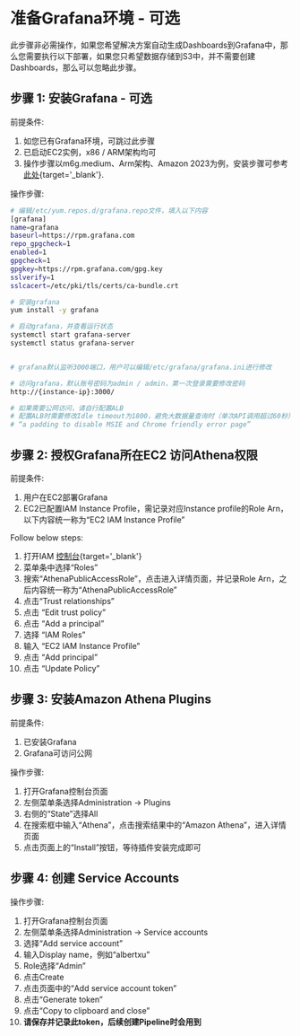 # 准备Grafana环境 - 可选

此步骤非必需操作，如果您希望解决方案自动生成Dashboards到Grafana中，那么您需要执行以下部署，如果您只希望数据存储到S3中，并不需要创建Dashboards，那么可以忽略此步骤。

## 步骤 1: 安装Grafana - 可选

前提条件:

1. 如您已有Grafana环境，可跳过此步骤
2. 已启动EC2实例，x86 / ARM架构均可
3. 操作步骤以m6g.medium、Arm架构、Amazon 2023为例，安装步骤可参考 [此处](https://grafana.com/docs/grafana/latest/setup-grafana/installation/){target='_blank'}. 

操作步骤:
```bash
# 编辑/etc/yum.repos.d/grafana.repo文件，填入以下内容
[grafana]
name=grafana
baseurl=https://rpm.grafana.com
repo_gpgcheck=1
enabled=1
gpgcheck=1
gpgkey=https://rpm.grafana.com/gpg.key
sslverify=1
sslcacert=/etc/pki/tls/certs/ca-bundle.crt

# 安装grafana
yum install -y grafana

# 启动grafana，并查看运行状态
systemctl start grafana-server
systemctl status grafana-server


# grafana默认监听3000端口，用户可以编辑/etc/grafana/grafana.ini进行修改

# 访问grafana，默认账号密码为admin / admin，第一次登录需要修改密码
http://{instance-ip}:3000/

# 如果需要公网访问，请自行配置ALB
# 配置ALB时需要修改Idle timeout为1800，避免大数据量查询时（单次API调用超过60秒）出现以下错误：
# “a padding to disable MSIE and Chrome friendly error page”

```

## 步骤 2:  授权Grafana所在EC2 访问Athena权限
前提条件:

1. 用户在EC2部署Grafana
2. EC2已配置IAM Instance Profile，需记录对应Instance profile的Role Arn，以下内容统一称为“EC2 IAM Instance Profile”

Follow below steps:

1. 打开IAM [控制台](https://console.aws.amazon.com/iam/home){target='_blank'}
2. 菜单条中选择“Roles”
3. 搜索“AthenaPublicAccessRole”，点击进入详情页面，并记录Role Arn，之后内容统一称为“AthenaPublicAccessRole”
4. 点击“Trust relationships”
5. 点击 “Edit trust policy”
6. 点击 “Add a principal”
7. 选择 “IAM Roles”
8. 输入 “EC2 IAM Instance Profile”
9. 点击 “Add principal”
10. 点击 “Update Policy”

## 步骤 3: 安装Amazon Athena Plugins
前提条件:

1. 已安装Grafana
2. Grafana可访问公网

操作步骤:

1. 打开Grafana控制台页面
2. 左侧菜单条选择Administration → Plugins
3. 右侧的“State”选择All
4. 在搜索框中输入“Athena”，点击搜索结果中的“Amazon Athena”，进入详情页面
5. 点击页面上的“Install”按钮，等待插件安装完成即可

## 步骤 4: 创建 Service Accounts
操作步骤:

1. 打开Grafana控制台页面
2. 左侧菜单条选择Administration → Service accounts
3. 选择“Add service account”
4. 输入Display name，例如“albertxu”
5. Role选择“Admin”
6. 点击Create
7. 点击页面中的“Add service account token”
8. 点击“Generate token”
9. 点击“Copy to clipboard and close”
10. **请保存并记录此token，后续创建Pipeline时会用到**